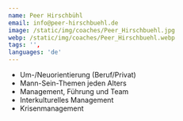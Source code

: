 ```yaml
---
name: Peer Hirschbühl
email: info@peer-hirschbuehl.de
image: /static/img/coaches/Peer_Hirschbuehl.jpg
webp: /static/img/coaches/Peer_Hirschbuehl.webp
tags: '',
languages: 'de'
---
```


<ul><li>Um-/Neuorientierung (Beruf/Privat)</li><li>Mann-Sein-Themen jeden Alters</li><li>Management, Führung und Team</li><li>Interkulturelles Management&nbsp;</li><li>Krisenmanagement</li></ul>